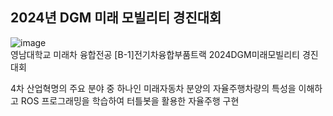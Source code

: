 ## 2024년 DGM 미래 모빌리티 경진대회 
![image](https://github.com/khw274/DGM-FM-2024/assets/125671828/12997c58-6fae-442f-a58c-fee7ebcd332c)  
영남대학교 미래차 융합전공 [B-1]전기차융합부품트랙 2024DGM미래모빌리티 경진대회

4차 산업혁명의 주요 분야 중 하나인 미래자동차 분양의 자율주행차량의 특성을 이해하고 ROS 프로그래밍을 학습하여 터틀봇을 활용한 자율주행 구현

## 
